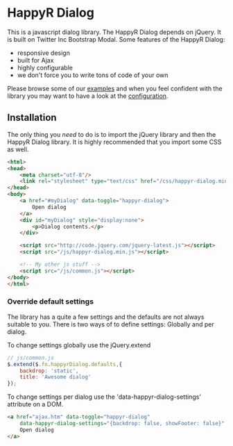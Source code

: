 HappyR Dialog
=============

This is a javascript dialog library. The HappyR Dialog depends on jQuery. It is built on Twitter Inc Bootstrap Modal.
Some features of the HappyR Dialog:

* responsive design
* built for Ajax
* highly configurable
* we don't force you to write tons of code of your own

Please browse some of our [examples](http://developer.happyr.se/libraries/jquery-happyr-dialog/examples) and when
you feel confident with the library you may want to have a look at the
[configuration](http://developer.happyr.se/libraries/jquery-happyr-dialog#configuration).

## Installation

The only thing you *need* to do is to import the jQuery library and then the HappyR Dialog library. It is highly
recommended that you import some CSS as well.

```html
<html>
<head>
    <meta charset="utf-8"/>
    <link rel="stylesheet" type="text/css" href="/css/happyr-dialog.min.css" />
</head>
<body>
    <a href="#myDialog" data-toggle="happyr-dialog">
        Open dialog
    </a>
    <div id="myDialog" style="display:none">
        <p>Dialog contents.</p>
    </div>

    <script src="http://code.jquery.com/jquery-latest.js"></script>
    <script src="/js/happyr-dialog.min.js"></script>

    <!-- My other js stuff -->
    <script src="/js/common.js"></script>
</body>
</html>

```

### Override default settings

The library has a quite a few settings and the defaults are not always suitable to you. There is two ways of to define
settings: Globally and per dialog.

To change settings globally use the jQuery.extend

```js
// js/common.js
$.extend($.fn.happyrDialog.defaults,{
    backdrop: 'static',
    title: 'Awesome dialog'
});

```

To change settings per dialog use the 'data-happyr-dialog-settings' attribute on a DOM.
```html
<a href="ajax.htm" data-toggle="happyr-dialog"
    data-happyr-dialog-settings="{backdrop: false, showFooter: false}" >
    Open dialog
</a>

```
